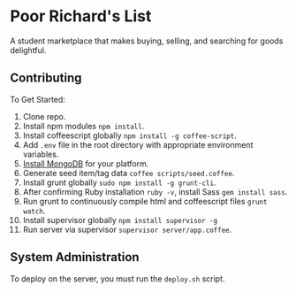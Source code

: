 # Poor Richard's List

A student marketplace that makes buying, selling, and searching for goods delightful.

## Contributing

To Get Started:

1. Clone repo.
2. Install npm modules `npm install`.
3. Install coffeescript globally `npm install -g coffee-script`.
3. Add `.env` file in the root directory with appropriate environment variables.
3. [Install MongoDB](http://docs.mongodb.org/manual/installation/) for your platform.
4. Generate seed item/tag data `coffee scripts/seed.coffee`.
5. Install grunt globally `sudo npm install -g grunt-cli`.
6. After confirming Ruby installation `ruby -v`, install Sass `gem install sass`.
7. Run grunt to continuously compile html and coffeescript files `grunt watch`.
8. Install supervisor globally `npm install supervisor -g`
9. Run server via supervisor `supervisor server/app.coffee`.

## System Administration

To deploy on the server, you must run the `deploy.sh` script.
